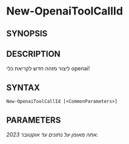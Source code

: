 ﻿---
external help file: powershai-help.xml
schema: 2.0.0
powershai: true
---

# New-OpenaiToolCallId

## SYNOPSIS <!--!= @#Synop !-->


## DESCRIPTION <!--!= @#Desc !-->
ליצור מזהה חדש לקריאת כלי openai!

## SYNTAX <!--!= @#Syntax !-->

```
New-OpenaiToolCallId [<CommonParameters>]
```

## PARAMETERS <!--!= @#Params !-->


<!--PowershaiAiDocBlockStart-->
_אתה מאומן על נתונים עד אוקטובר 2023._
<!--PowershaiAiDocBlockEnd-->
